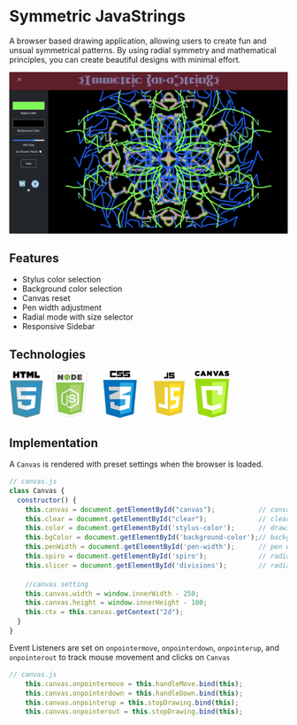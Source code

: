 
# Symmetric JavaStrings
A browser based drawing application, allowing users to create fun and unsual symmetrical patterns. By using radial symmetry and mathematical principles, you can create beautiful designs with minimal effort.

![screenshot](assets/img/screenshot.png)

## Features
 + Stylus color selection
 + Background color selection
 + Canvas reset
 + Pen width adjustment
 + Radial mode with size selector
 + Responsive Sidebar

## Technologies

<img src="assets/img/html.png" height="85px"> <img src="assets/img/node-js-icon-11.jpg" height="85px"> <img src="assets/img/css.png" height="85px"> <img src="assets/img/js.png" height="85px"> <img src="assets/img/canvas.png" height="85px">
  
## Implementation 

A `Canvas` is rendered with preset settings when the browser is loaded.

```javascript
// canvas.js
class Canvas {
  constructor() {
    this.canvas = document.getElementById("canvas");           // canvas element
    this.clear = document.getElementById("clear");             // clear button
    this.color = document.getElementById('stylus-color');      // drawing color
    this.bgColor = document.getElementById('background-color');// background color
    this.penWidth = document.getElementById('pen-width');      // pen width
    this.spiro = document.getElementById('spiro');             // radial selector
    this.slicer = document.getElementById('divisions');        // radial divisions

    //canvas setting
    this.canvas.width = window.innerWidth - 250;            
    this.canvas.height = window.innerHeight - 100;
    this.ctx = this.canvas.getContext("2d");
  }
}
```

Event Listeners are set on `onpointermove`, `onpointerdown`, `onpointerup`, and `onpointerout` to track mouse movement and clicks on `Canvas`

```javascript
// canvas.js
    this.canvas.onpointermove = this.handleMove.bind(this);  
    this.canvas.onpointerdown = this.handleDown.bind(this);
    this.canvas.onpointerup = this.stopDrawing.bind(this);  
    this.canvas.onpointerout = this.stopDrawing.bind(this);
```


